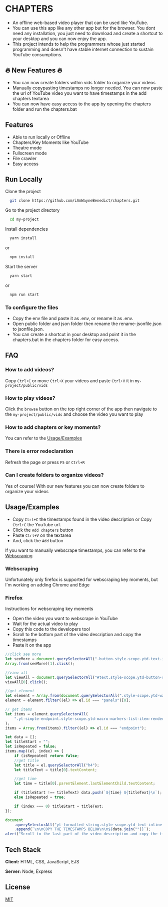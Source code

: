 # CHAPTERS

-   An offline web-based video player that can be used like YouTube.   
-   You can use this app like any other app but for the browser. You dont need any installation, you just need to download and create a shortcut to your desktop and you can now enjoy the app.  
-   This project intends to help the programmers whose just started programming and doesn't have stable internet connection to sustain YouTube consumptions.

## :fire: New Features :fire:

-   You can now create folders within vids folder to organize your videos
-   Manually copypasting timestamps no longer needed. You can now paste the url of YouTube video you want to have timestamps in the add chapters textarea
-   You can now have easy access to the app by opening the chapters folder and run the chapters.bat 

## Features

-   Able to run locally or Offline
-   Chapters/Key Moments like YouTube
-   Theatre mode
-   Fullscreen mode
-   File crawler
-   Easy access

## Run Locally

Clone the project

```bash
  git clone https://github.com/iAmWayneBenedict/chapters.git
```

Go to the project directory

```bash
  cd my-project
```

Install dependencies

```bash
  yarn install
```
or 

```bash
  npm install
```

Start the server

```bash
  yarn start
```

or

```bash
  npm run start
```

### To configure the files

-   Copy the env file and paste it as .env, or rename it as .env.  
-   Open public folder and json folder then rename the rename-jsonfile.json to jsonfile.json.  
-   You can create a shortcut in your desktop and point it in the chapters.bat in the chapters folder for easy access.

## FAQ

### How to add videos?

Copy `Ctrl+C` or move `Ctrl+X` your videos and paste `Ctrl+V` it in `my-project/public/vids`

### How to play videos?

Click the `browse` button on the top right corner of the app then navigate to the `my-project/public/vids` and choose the video you want to play

### How to add chapters or key moments?

You can refer to the [Usage/Examples](#usageexamples)

### There is error redeclaration

Refresh the page or press `F5` or `Ctrl+R`

### Can I create folders to organize videos?

Yes of course! With our new features you can now create folders to organize your videos

## Usage/Examples

-   Copy `Ctrl+C` the timestamps found in the video description or Copy `Ctrl+C` the YouTube url.
-   Click the `Add chapters` button
-   Paste `Ctrl+V` on the textarea
-   And, click the `Add` button

If you want to manually webscrape timestamps, you can refer to the [Webscraping](#webscraping)

### Webscraping

Unfortunately only firefox is supported for webscraping key moments, but I'm working on adding Chrome and Edge

### Firefox

Instructions for webscraping key moments

-   Open the video you want to webscrape in YouTube
-   Wait for the actual video to play
-   Copy this code to the developers tool
-   Scroll to the bottom part of the video description and copy the timestamps
-   Paste it on the app

```javascript
//click see more
let seeMore = document.querySelectorAll(".button.style-scope.ytd-text-inline-expander");
Array.from(seeMore)[1].click();

//view all
let viewAll = document.querySelectorAll("#text.style-scope.ytd-button-renderer.style-blue-text");
viewAll[0].click();

//get element
let element = Array.from(document.querySelectorAll(".style-scope.ytd-watch-flexy"));
element = element.filter((el) => el.id === "panels")[0];

// get items
let items = element.querySelectorAll(
	".yt-simple-endpoint.style-scope.ytd-macro-markers-list-item-renderer"
);
items = Array.from(items).filter((el) => el.id === "endpoint");

let data = [];
let titleStart = "";
let isRepeated = false;
items.map((el, index) => {
	if (isRepeated) return false;
	//get title
	let title = el.querySelectorAll("h4");
	let titleText = title[0].textContent;

	//get time
	let time = title[0].parentElement.lastElementChild.textContent;

	if (titleStart !== titleText) data.push(`${time} ${titleText}\n`);
	else isRepeated = true;

	if (index === 0) titleStart = titleText;
});

document
	.querySelectorAll("yt-formatted-string.style-scope.ytd-text-inline-expander")[0]
	.append(`\n\nCOPY THE TIMESTAMPS BELOW\n\n${data.join("")}`);
alert("Scroll to the last part of the video description and copy the timestamps");
```

## Tech Stack

**Client:** HTML, CSS, JavaScript, EJS

**Server:** Node, Express

## License

[MIT](https://choosealicense.com/licenses/mit/)
